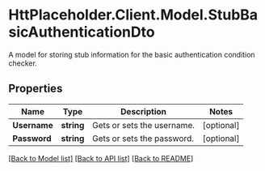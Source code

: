 # HttPlaceholder.Client.Model.StubBasicAuthenticationDto
A model for storing stub information for the basic authentication condition checker.
## Properties

Name | Type | Description | Notes
------------ | ------------- | ------------- | -------------
**Username** | **string** | Gets or sets the username. | [optional] 
**Password** | **string** | Gets or sets the password. | [optional] 

[[Back to Model list]](../README.md#documentation-for-models) [[Back to API list]](../README.md#documentation-for-api-endpoints) [[Back to README]](../README.md)

